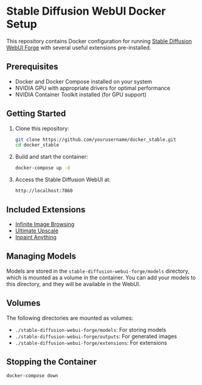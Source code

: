 # Stable Diffusion WebUI Docker Setup

This repository contains Docker configuration for running [Stable Diffusion WebUI Forge](https://github.com/lllyasviel/stable-diffusion-webui-forge) with several useful extensions pre-installed.

## Prerequisites

- Docker and Docker Compose installed on your system
- NVIDIA GPU with appropriate drivers for optimal performance
- NVIDIA Container Toolkit installed (for GPU support)

## Getting Started

1. Clone this repository:
   ```bash
   git clone https://github.com/yourusername/docker_stable.git
   cd docker_stable
   ```

2. Build and start the container:
   ```bash
   docker-compose up -d
   ```

3. Access the Stable Diffusion WebUI at:
   ```
   http://localhost:7860
   ```

## Included Extensions

- [Infinite Image Browsing](https://github.com/zanllp/sd-webui-infinite-image-browsing)
- [Ultimate Upscale](https://github.com/Coyote-A/ultimate-upscale-for-automatic1111)
- [Inpaint Anything](https://github.com/Uminosachi/sd-webui-inpaint-anything)

## Managing Models

Models are stored in the `stable-diffusion-webui-forge/models` directory, which is mounted as a volume in the container. You can add your models to this directory, and they will be available in the WebUI.

## Volumes

The following directories are mounted as volumes:
- `./stable-diffusion-webui-forge/models`: For storing models
- `./stable-diffusion-webui-forge/outputs`: For generated images
- `./stable-diffusion-webui-forge/extensions`: For extensions

## Stopping the Container

```bash
docker-compose down
``` 